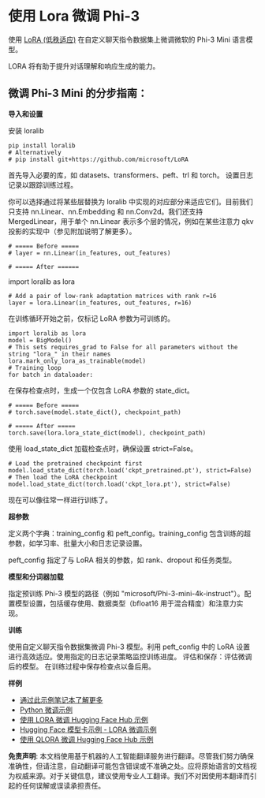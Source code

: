 # **使用 Lora 微调 Phi-3**

使用 [LoRA (低秩适应)](https://github.com/microsoft/LoRA?WT.mc_id=aiml-138114-kinfeylo) 在自定义聊天指令数据集上微调微软的 Phi-3 Mini 语言模型。

LORA 将有助于提升对话理解和响应生成的能力。

## 微调 Phi-3 Mini 的分步指南：

**导入和设置**

安装 loralib

```
pip install loralib
# Alternatively
# pip install git+https://github.com/microsoft/LoRA

```

首先导入必要的库，如 datasets、transformers、peft、trl 和 torch。
设置日志记录以跟踪训练过程。

你可以选择通过将某些层替换为 loralib 中实现的对应部分来适应它们。目前我们只支持 nn.Linear、nn.Embedding 和 nn.Conv2d。我们还支持 MergedLinear，用于单个 nn.Linear 表示多个层的情况，例如在某些注意力 qkv 投影的实现中（参见附加说明了解更多）。

```
# ===== Before =====
# layer = nn.Linear(in_features, out_features)
```

```
# ===== After ======
```

import loralib as lora

```
# Add a pair of low-rank adaptation matrices with rank r=16
layer = lora.Linear(in_features, out_features, r=16)
```

在训练循环开始之前，仅标记 LoRA 参数为可训练的。

```
import loralib as lora
model = BigModel()
# This sets requires_grad to False for all parameters without the string "lora_" in their names
lora.mark_only_lora_as_trainable(model)
# Training loop
for batch in dataloader:
```

在保存检查点时，生成一个仅包含 LoRA 参数的 state_dict。

```
# ===== Before =====
# torch.save(model.state_dict(), checkpoint_path)
```
```
# ===== After =====
torch.save(lora.lora_state_dict(model), checkpoint_path)
```

使用 load_state_dict 加载检查点时，确保设置 strict=False。

```
# Load the pretrained checkpoint first
model.load_state_dict(torch.load('ckpt_pretrained.pt'), strict=False)
# Then load the LoRA checkpoint
model.load_state_dict(torch.load('ckpt_lora.pt'), strict=False)
```

现在可以像往常一样进行训练了。

**超参数**

定义两个字典：training_config 和 peft_config。training_config 包含训练的超参数，如学习率、批量大小和日志记录设置。

peft_config 指定了与 LoRA 相关的参数，如 rank、dropout 和任务类型。

**模型和分词器加载**

指定预训练 Phi-3 模型的路径（例如 "microsoft/Phi-3-mini-4k-instruct"）。配置模型设置，包括缓存使用、数据类型（bfloat16 用于混合精度）和注意力实现。

**训练**

使用自定义聊天指令数据集微调 Phi-3 模型。利用 peft_config 中的 LoRA 设置进行高效适应。使用指定的日志记录策略监控训练进度。
评估和保存：评估微调后的模型。
在训练过程中保存检查点以备后用。

**样例**
- [通过此示例笔记本了解更多](../../../../code/04.Finetuning/Phi_3_Inference_Finetuning.ipynb)
- [Python 微调示例](../../../../code/04.Finetuning/FineTrainingScript.py)
- [使用 LORA 微调 Hugging Face Hub 示例](../../../../code/04.Finetuning/Phi-3-finetune-lora-python.ipynb)
- [Hugging Face 模型卡示例 - LORA 微调示例](https://huggingface.co/microsoft/Phi-3-mini-4k-instruct/blob/main/sample_finetune.py)
- [使用 QLORA 微调 Hugging Face Hub 示例](../../../../code/04.Finetuning/Phi-3-finetune-qlora-python.ipynb)

**免责声明**:
本文档使用基于机器的人工智能翻译服务进行翻译。尽管我们努力确保准确性，但请注意，自动翻译可能包含错误或不准确之处。应将原始语言的文档视为权威来源。对于关键信息，建议使用专业人工翻译。我们不对因使用本翻译而引起的任何误解或误读承担责任。